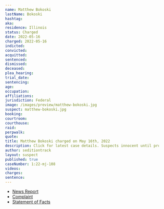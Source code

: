 ```yaml
---
name: Matthew Bokoski
lastName: Bokoski
hashtag:
aka:
residence: Illinois
status: Charged
date: 2022-05-16
charged: 2022-05-16
indicted:
convicted:
acquitted:
sentenced:
dismissed:
deceased:
plea_hearing:
trial_date:
sentencing:
age:
occupation:
affiliations:
jurisdiction: Federal
image: /images/preview/matthew-bokoski.jpg
suspect: matthew-bokoski.jpg
booking:
courtroom:
courthouse:
raid:
perpwalk:
quote:
title: Matthew Bokoski charged on May 16th, 2022
description: Click for latest case details. Suspects innocent until proven guilty.
author: seditiontrack
layout: suspect
published: true
caseNumber: 1:22-mj-108
videos:
charges:
sentence:
---
```


- [News Report](https://www.ksl.com/article/50411869/eagle-mountain-man-arrested-charged-in-connection-with-jan-6-us-capitol-riot)
- [Complaint](https://www.justice.gov/usao-dc/case-multi-defendant/file/1508481/download)
- [Statement of Facts](https://www.justice.gov/usao-dc/case-multi-defendant/file/1508486/download)
